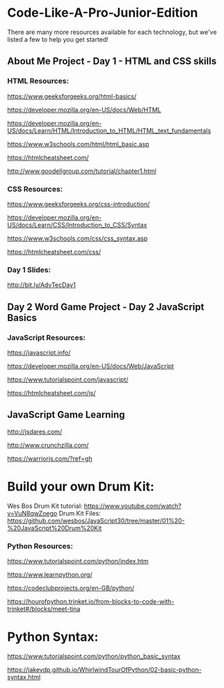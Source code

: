 # Code-Like-A-Pro-Junior-Edition

There are many more resources available for each technology, but we've listed a few to help you get started!

## About Me Project - Day 1 - HTML and CSS skills

### HTML Resources:
https://www.geeksforgeeks.org/html-basics/

https://developer.mozilla.org/en-US/docs/Web/HTML

https://developer.mozilla.org/en-US/docs/Learn/HTML/Introduction_to_HTML/HTML_text_fundamentals

https://www.w3schools.com/html/html_basic.asp

https://htmlcheatsheet.com/

http://www.goodellgroup.com/tutorial/chapter1.html


### CSS Resources:
https://www.geeksforgeeks.org/css-introduction/

https://developer.mozilla.org/en-US/docs/Learn/CSS/Introduction_to_CSS/Syntax

https://www.w3schools.com/css/css_syntax.asp

https://htmlcheatsheet.com/css/


### Day 1 Slides:
http://bit.ly/AdvTecDay1

## Day 2 Word Game Project - Day 2 JavaScript Basics

### JavaScript Resources:
https://javascript.info/

https://developer.mozilla.org/en-US/docs/Web/JavaScript

https://www.tutorialspoint.com/javascript/

https://htmlcheatsheet.com/js/


## JavaScript Game Learning

http://jsdares.com/

http://www.crunchzilla.com/

https://warriorjs.com/?ref=gh

# Build your own Drum Kit:
  Wes Bos Drum Kit tutorial: https://www.youtube.com/watch?v=VuN8qwZoego
  Drum Kit Files: https://github.com/wesbos/JavaScript30/tree/master/01%20-%20JavaScript%20Drum%20Kit

### Python Resources:
https://www.tutorialspoint.com/python/index.htm

https://www.learnpython.org/

https://codeclubprojects.org/en-GB/python/

https://hourofpython.trinket.io/from-blocks-to-code-with-trinket#/blocks/meet-tina

# Python Syntax:
https://www.tutorialspoint.com/python/python_basic_syntax

https://jakevdp.github.io/WhirlwindTourOfPython/02-basic-python-syntax.html



